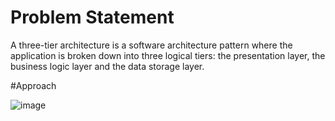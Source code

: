 # Problem Statement

A three-tier architecture is a software architecture pattern where the application is broken down into three logical tiers: the presentation layer, the business logic layer and the data storage layer.

#Approach

![image](https://user-images.githubusercontent.com/31053231/179350782-337cb878-3042-437a-b4b4-db889fb9528d.png)


